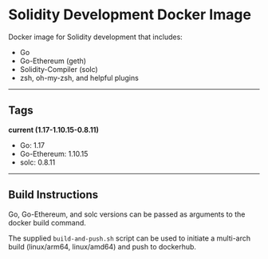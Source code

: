 # Solidity Development Docker Image

Docker image for Solidity development that includes:
- Go
- Go-Ethereum (geth)
- Solidity-Compiler (solc)
- zsh, oh-my-zsh, and helpful plugins

---

## Tags

<b>current (1.17-1.10.15-0.8.11)</b>
- Go: 1.17
- Go-Ethereum: 1.10.15
- solc: 0.8.11

---

## Build Instructions

Go, Go-Ethereum, and solc versions can be passed as arguments to the docker build command.

The supplied `build-and-push.sh` script can be used to initiate a multi-arch build (linux/arm64, linux/amd64) and push to dockerhub.